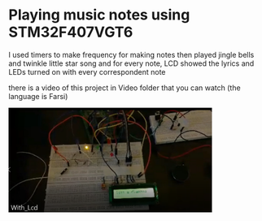 # Playing music notes using STM32F407VGT6
I used timers to make frequency for making notes then played jingle bells and twinkle little star song and
for every note, LCD showed the lyrics and LEDs turned on with every correspondent note

there is a video of this project in Video folder that you can watch (the language is Farsi) 

<img src="Pics/Video.png" width="400" class="center" />
